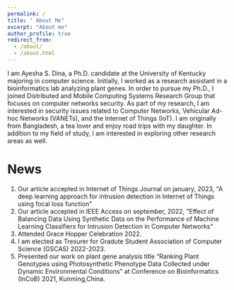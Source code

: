 ```yaml
---
permalink: /
title: " About Me"
excerpt: "About me"
author_profile: true
redirect_from: 
  - /about/
  - /about.html
---
```


I am Ayesha S. Dina, a Ph.D. candidate at the University of Kentucky majoring in computer science. Initially, I worked as a research assistant in a bioinformatics lab analyzing plant genes. In order to pursue my Ph.D., I joined Distributed and Mobile Computing Systems Research Group that focuses on computer networks security. As part of my research, I am interested in security issues related to Computer Networks, Vehicular Ad-hoc Networks (VANETs), and the Internet of Things (IoT). I am originally from Bangladesh, a tea lover and enjoy road trips with my daughter. In addition to my field of study, I am interested in exploring other research areas as well.

News
======

1. Our article accepted in Internet of Things Journal on january, 2023, "A deep learning approach for intrusion detection in Internet of Things using focal loss function"
2. Our article accepted in IEEE Access on september, 2022, "Effect of Balancing Data Using Synthetic Data on the Performance of Machine Learning Classifiers for Intrusion Detection in Computer Networks" 
3. Attended Grace Hopper Celebration 2022.
4. I am elected as Tresurer for Gradute Student Association of Computer Science (GSCAS) 2022-2023.
5. Presented our work on plant gene analysis title “Ranking Plant Genotypes using Photosynthetic Phenotype Data Collected under Dynamic Environmental Conditions” at Conference on Bioinformatics (InCoB) 2021, Kunming,China.

